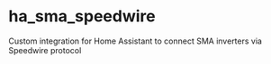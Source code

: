 # ha_sma_speedwire
Custom integration for Home Assistant to connect SMA inverters via Speedwire protocol
